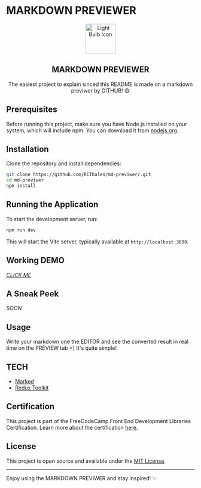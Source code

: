 # MARKDOWN PREVIEWER

<div align="center">
    <img src="https://cdn-icons-png.flaticon.com/512/189/189665.png" alt="Light Bulb Icon" width="80" height="80">
    <h2>MARKDOWN PREVIEWER</h2>
    <p>The easiest project to explain sinced this README is made on a markdown previwer by GITHUB! 😄</p>
</div>

## Prerequisites

Before running this project, make sure you have Node.js installed on your system, which will include npm. You can download it from [nodejs.org](https://nodejs.org/).

## Installation

Clone the repository and install dependencies:

```bash
git clone https://github.com/RCThales/md-previwer/.git
cd md-previwer
npm install
```

## Running the Application

To start the development server, run:

```bash
npm run dev
```

This will start the Vite server, typically available at `http://localhost:3000`.

## Working DEMO  

*[CLICK ME](https://md-previwer-fcc.netlify.app)*

## A Sneak Peek

*SOON*

## Usage

Write your markdown one the EDITOR and see the converted result in real time on the PREVIEW tab =) It's quite simple!

## TECH
- [Marked](https://www.npmjs.com/package/marked)
- [Redux Toolkit](https://www.npmjs.com/package/@reduxjs/toolkit)


## Certification

This project is part of the FreeCodeCamp Front End Development Libraries Certification. Learn more about the certification [here](https://www.freecodecamp.org/learn/front-end-development-libraries/front-end-development-libraries-projects/build-a-markdown-previewer).

## License

This project is open source and available under the [MIT License](LICENSE).

---

Enjoy using the MARKDOWN PREVIWER and stay inspired! ✨
